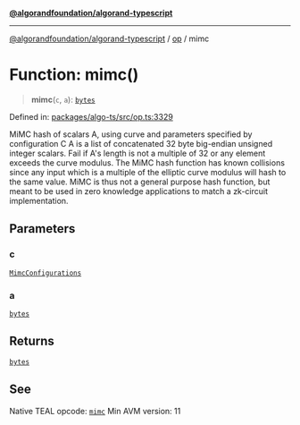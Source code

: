 [**@algorandfoundation/algorand-typescript**](../../README.md)

***

[@algorandfoundation/algorand-typescript](../../README.md) / [op](../README.md) / mimc

# Function: mimc()

> **mimc**(`c`, `a`): [`bytes`](../../index/type-aliases/bytes.md)

Defined in: [packages/algo-ts/src/op.ts:3329](https://github.com/algorandfoundation/puya-ts/blob/main/packages/algo-ts/src/op.ts#L3329)

MiMC hash of scalars A, using curve and parameters specified by configuration C
A is a list of concatenated 32 byte big-endian unsigned integer scalars.  Fail if A's length is not a multiple of 32 or any element exceeds the curve modulus.
The MiMC hash function has known collisions since any input which is a multiple of the elliptic curve modulus will hash to the same value. MiMC is thus not a general purpose hash function, but meant to be used in zero knowledge applications to match a zk-circuit implementation.

## Parameters

### c

[`MimcConfigurations`](../enumerations/MimcConfigurations.md)

### a

[`bytes`](../../index/type-aliases/bytes.md)

## Returns

[`bytes`](../../index/type-aliases/bytes.md)

## See

Native TEAL opcode: [`mimc`](https://dev.algorand.co/reference/algorand-teal/opcodes#mimc)
Min AVM version: 11
